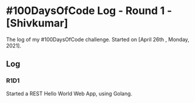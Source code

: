 # #100DaysOfCode Log - Round 1 - [Shivkumar]

The log of my #100DaysOfCode challenge. Started on [April 26th , Monday, 2021].

## Log

### R1D1 
Started a REST Hello World Web App, using Golang.

